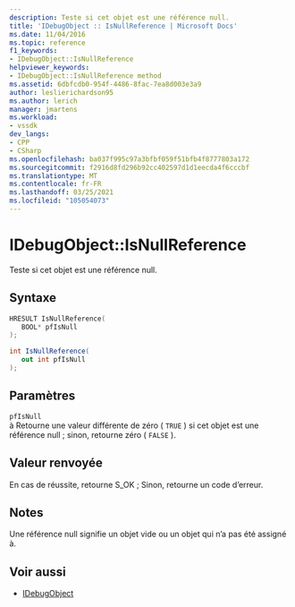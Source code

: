 ```yaml
---
description: Teste si cet objet est une référence null.
title: 'IDebugObject :: IsNullReference | Microsoft Docs'
ms.date: 11/04/2016
ms.topic: reference
f1_keywords:
- IDebugObject::IsNullReference
helpviewer_keywords:
- IDebugObject::IsNullReference method
ms.assetid: 6dbfcdb0-954f-4486-8fac-7ea8d003e3a9
author: leslierichardson95
ms.author: lerich
manager: jmartens
ms.workload:
- vssdk
dev_langs:
- CPP
- CSharp
ms.openlocfilehash: ba037f995c97a3bfbf059f51bfb4f8777803a172
ms.sourcegitcommit: f2916d8fd296b92cc402597d1d1eecda4f6cccbf
ms.translationtype: MT
ms.contentlocale: fr-FR
ms.lasthandoff: 03/25/2021
ms.locfileid: "105054073"
---
```

# <a name="idebugobjectisnullreference"></a>IDebugObject::IsNullReference
Teste si cet objet est une référence null.

## <a name="syntax"></a>Syntaxe

```cpp
HRESULT IsNullReference( 
   BOOL* pfIsNull
);
```

```csharp
int IsNullReference(
   out int pfIsNull
);
```

## <a name="parameters"></a>Paramètres
`pfIsNull`\
à Retourne une valeur différente de zéro ( `TRUE` ) si cet objet est une référence null ; sinon, retourne zéro ( `FALSE` ).

## <a name="return-value"></a>Valeur renvoyée
 En cas de réussite, retourne S_OK ; Sinon, retourne un code d’erreur.

## <a name="remarks"></a>Notes
 Une référence null signifie un objet vide ou un objet qui n’a pas été assigné à.

## <a name="see-also"></a>Voir aussi
- [IDebugObject](../../../extensibility/debugger/reference/idebugobject.md)
